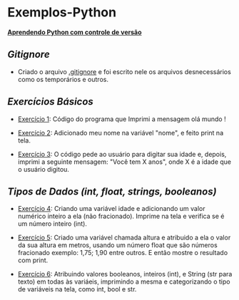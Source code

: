 # Exemplos-Python
<ins>**Aprendendo Python com controle de versão**<ins>

## ***Gitignore***

* Criado o arquivo [.gitignore](https://github.com/Maxwel-2024/Exemplos-Python/blob/main/.gitignore) e foi escrito nele os arquivos desnecessários como os temporários e outros.

## ***Exercícios Básicos***

* [Exercício 1](https://github.com/Maxwel-2024/Exemplos-Python/blob/main/Exerc%C3%ADcio%201.py): Código do programa que Imprimi a mensagem olá mundo !

* [Exercício 2](https://github.com/Maxwel-2024/Exemplos-Python/blob/main/Exerc%C3%ADcios%202.py): Adicionado meu nome na variável "nome", e feito print na tela.

* [Exercício 3](https://github.com/Maxwel-2024/Exemplos-Python/blob/main/Exerc%C3%ADcio%203.py): O código pede ao usuário para digitar sua idade e, depois, imprimi a seguinte mensagem: "Você tem X anos", onde X é a idade que o usuário digitou.

## ***Tipos de Dados (int, float, strings, booleanos)***

* [Exercício 4](https://github.com/Maxwel-2024/Exemplos-Python/blob/main/Exerc%C3%ADcio%204.py): Criando uma variável idade e adicionando um valor numérico inteiro a ela (não fracionado). Imprime na tela e verifica se é um número inteiro (int).

* [Exercício 5](https://github.com/Maxwel-2024/Exemplos-Python/blob/main/Exerc%C3%ADcio%205.py): Criado uma variável chamada altura e atribuido a ela o valor da sua altura em metros, usando um número float que são números fracionado exemplo: 1,75; 1,90 entre outros. E então mostre o resultado com print.

* [Exercício 6](https://github.com/Maxwel-2024/Exemplos-Python/blob/main/Exerc%C3%ADcio%206.py): Atribuindo valores booleanos, inteiros (int), e String (str para texto) em todas às variáeis, imprimindo a mesma e categorizando o tipo de variáveis na tela, como int, bool e str.